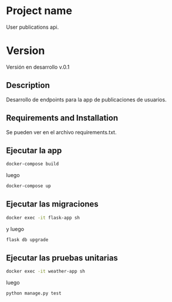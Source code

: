 # Project name

User publications api.

# Version 

Versión en desarrollo v.0.1

## Description

Desarrollo de endpoints para la app de publicaciones de usuarios.

## Requirements and Installation

Se pueden ver en el archivo requirements.txt.

## Ejecutar la app

```bash
docker-compose build
```

luego

```bash
docker-compose up
```

## Ejecutar las migraciones

```bash
docker exec -it flask-app sh
```

y luego 

```bash
flask db upgrade
```

## Ejecutar las pruebas unitarias

```bash
docker exec -it weather-app sh

```

luego

```bash
python manage.py test
```